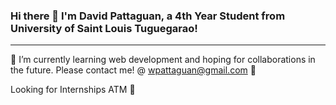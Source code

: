 ### Hi there 👋 I'm David Pattaguan, a 4th Year Student from University of Saint Louis Tuguegarao!

<hr>



<!--**davidpattaguan/davidpattaguan** is a ✨ _special_ ✨ repository because its `README.md` (this file) appears on your GitHub profile.-->

🌱 I’m currently learning web development and hoping for collaborations in the future. Please contact me! @ wpattaguan@gmail.com 📧

Looking for Internships ATM 🥳
